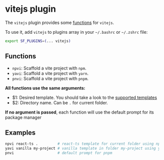 # vitejs plugin

The `vitejs` plugin provides some [functions](#functions) for `vitejs`.

To use it, add `vitejs` to plugins array in your `~/.bashrc` or `~/.zshrc` file:

```sh
export SF_PLUGINS=(... vitejs)
```

## Functions

- `npvi`: Scaffold a vite project with `npm`.
- `yavi`: Scaffold a vite project with `yarn`.
- `pnvi`: Scaffold a vite project with `pnpm`.

**All functions use the same arguments:**

- $1: Desired template. You should take a look to the [supported templates](https://github.com/vitejs/vite/tree/main/packages/create-vite#scaffolding-your-first-vite-project)
- $2: Directory name. Can be `.` for current folder.

**If no argument is passed**, each function will use the default prompt for its package manager

## Examples

```sh
npvi react-ts .         # react-ts template for current folder using npm
yavi vanilla my-project # vanilla template in folder my-project using yarn
pnvi                    # default prompt for pnpm
```
